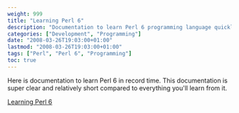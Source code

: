 ```yaml
---
weight: 999
title: "Learning Perl 6"
description: "Documentation to learn Perl 6 programming language quickly and efficiently"
categories: ["Development", "Programming"]
date: "2008-03-26T19:03:00+01:00"
lastmod: "2008-03-26T19:03:00+01:00"
tags: ["Perl", "Perl 6", "Programming"]
toc: true
---
```


Here is documentation to learn Perl 6 in record time. This documentation is super clear and relatively short compared to everything you'll learn from it.

[Learning Perl 6](/pdf/learningperl6.pdf)
